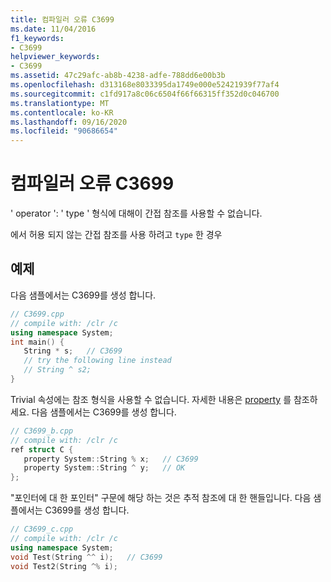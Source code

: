 ```yaml
---
title: 컴파일러 오류 C3699
ms.date: 11/04/2016
f1_keywords:
- C3699
helpviewer_keywords:
- C3699
ms.assetid: 47c29afc-ab8b-4238-adfe-788dd6e00b3b
ms.openlocfilehash: d313168e8033395da1749e000e52421939f77af4
ms.sourcegitcommit: c1fd917a8c06c6504f66f66315ff352d0c046700
ms.translationtype: MT
ms.contentlocale: ko-KR
ms.lasthandoff: 09/16/2020
ms.locfileid: "90686654"
---
```

# <a name="compiler-error-c3699"></a>컴파일러 오류 C3699

' operator ': ' type ' 형식에 대해이 간접 참조를 사용할 수 없습니다.

에서 허용 되지 않는 간접 참조를 사용 하려고 `type` 한 경우

## <a name="examples"></a>예제

다음 샘플에서는 C3699를 생성 합니다.

```cpp
// C3699.cpp
// compile with: /clr /c
using namespace System;
int main() {
   String * s;   // C3699
   // try the following line instead
   // String ^ s2;
}
```

Trivial 속성에는 참조 형식을 사용할 수 없습니다. 자세한 내용은 [property](../../extensions/property-cpp-component-extensions.md) 를 참조하세요. 다음 샘플에서는 C3699를 생성 합니다.

```cpp
// C3699_b.cpp
// compile with: /clr /c
ref struct C {
   property System::String % x;   // C3699
   property System::String ^ y;   // OK
};
```

"포인터에 대 한 포인터" 구문에 해당 하는 것은 추적 참조에 대 한 핸들입니다. 다음 샘플에서는 C3699를 생성 합니다.

```cpp
// C3699_c.cpp
// compile with: /clr /c
using namespace System;
void Test(String ^^ i);   // C3699
void Test2(String ^% i);
```
